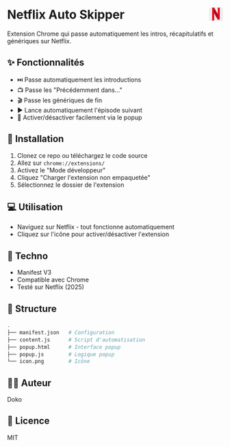 # Netflix Auto Skipper <img src="icon.png" alt="Netflix Auto Skipper" height="32" style="vertical-align: middle; float: right;" />


Extension Chrome qui passe automatiquement les intros, récapitulatifs et génériques sur Netflix.

## ✨ Fonctionnalités

- ⏭️ Passe automatiquement les introductions
- 📺 Passe les "Précédemment dans..."
- 🎬 Passe les génériques de fin
- ▶️ Lance automatiquement l'épisode suivant
- 🔄 Activer/désactiver facilement via le popup

## 🚀 Installation

1. Clonez ce repo ou téléchargez le code source
2. Allez sur `chrome://extensions/`
3. Activez le "Mode développeur"
4. Cliquez "Charger l'extension non empaquetée"
5. Sélectionnez le dossier de l'extension

## 💻 Utilisation

- Naviguez sur Netflix - tout fonctionne automatiquement
- Cliquez sur l'icône pour activer/désactiver l'extension

## 🔧 Techno

- Manifest V3
- Compatible avec Chrome
- Testé sur Netflix (2025)

## 📁 Structure

```bash
.
├── manifest.json   # Configuration
├── content.js      # Script d'automatisation
├── popup.html      # Interface popup
├── popup.js        # Logique popup
└── icon.png        # Icône
```

## 👨‍💻 Auteur

Doko

## 📄 Licence

MIT